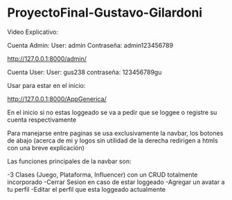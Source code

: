 # ProyectoFinal-Gustavo-Gilardoni

Video Explicativo: 

Cuenta Admin:
User: admin
Contraseña: admin123456789

http://127.0.0.1:8000/admin/

Cuenta User:
User: gus238
contraseña: 123456789gu

Usar para estar en el inicio:

http://127.0.0.1:8000/AppGenerica/

En el inicio si no estas loggeado se va a pedir que se loggee o registre su cuenta respectivamente

Para manejarse entre paginas se usa exclusivamente la navbar, los botones de abajo (acerca de mi y logos sin utilidad de la derecha redirigen a htmls con una breve explicación)

Las funciones principales de la navbar son:

-3 Clases (Juego, Plataforma, Influencer) con un CRUD totalmente incorporado
-Cerrar Sesion en caso de estar loggeado
-Agregar un avatar a tu perfil
-Editar el perfil que esta loggeado actualmente
